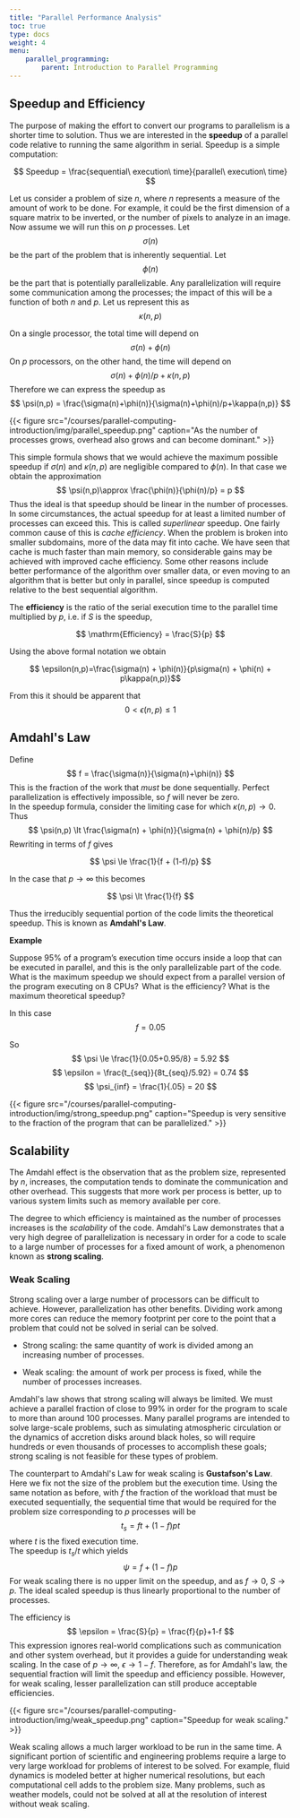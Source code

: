```yaml
---
title: "Parallel Performance Analysis"
toc: true
type: docs
weight: 4
menu:
    parallel_programming:
        parent: Introduction to Parallel Programming
---
```


## Speedup and Efficiency

The purpose of making the effort to convert our programs to parallelism is a shorter time to solution.
Thus we are interested in the **speedup** of a parallel code relative to running
the same algorithm in serial.  Speedup is a simple computation: 

$$ Speedup = \frac{sequential\ execution\ time}{parallel\ execution\ time} $$

Let us consider a problem of size $n$, where $n$ represents a measure of the
amount of work to be done.  For example, it could be the first dimension of a 
square matrix to be inverted, or the number of pixels to analyze in an image. 
Now assume we will run this on $p$ processes.  Let
$$ \sigma (n) $$
be the part of the problem that is inherently sequential.  Let 
$$ \phi (n) $$
be the part that is potentially parallelizable.  Any parallelization will
require some communication among the processes; the impact of this will be a 
function of both $n$ and $p$.  Let us represent this as 
$$ \kappa (n,p) $$

On a single processor, the total time will depend on
$$ \sigma (n) + \phi (n) $$
On $p$ processors, on the other hand, the time will depend on
$$ \sigma (n) + \phi (n)/p + \kappa (n,p) $$
Therefore we can express the speedup as
$$ \psi(n,p) = \frac{\sigma(n)+\phi(n)}{\sigma(n)+\phi(n)/p+\kappa(n,p)} $$

{{< figure src="/courses/parallel-computing-introduction/img/parallel_speedup.png" caption="As the number of processes grows, overhead also grows and can become dominant." >}}

This simple formula shows that we would achieve the maximum possible speedup if $\sigma(n)$ and $\kappa(n,p)$ are negligible compared to $\phi(n)$.  In that case we obtain the approximation
$$ \psi(n,p)\approx \frac{\phi(n)}{\phi(n)/p} = p $$
Thus the ideal is that speedup should be
linear in the number of processes.  In some circumstances, the actual speedup
for at least a limited number of processes can exceed this.  This is called
_superlinear_ speedup.  One fairly common cause of this is _cache efficiency_.  When the problem is broken into smaller subdomains, more of the data may fit
into cache.  We have seen that cache is much faster than main memory, so 
considerable gains may be achieved with improved cache efficiency.  Some other
reasons include better performance of the algorithm over smaller data, or even
moving to an algorithm that is better but only in parallel, since speedup is computed relative to the best sequential algorithm. 

The **efficiency** is the ratio of the serial execution time to the parallel time multiplied by $p$, i.e. if $S$ is the speedup, 

$$ \mathrm{Efficiency} = \frac{S}{p} $$

Using the above formal notation we obtain

$$ \epsilon(n,p)=\frac{\sigma(n) + \phi(n)}{p\sigma(n) + \phi(n) + p\kappa(n,p)}$$

From this it should be apparent that 
$$ 0 < \epsilon(n,p) \le 1 $$


## Amdahl's Law

Define
$$ f = \frac{\sigma(n)}{\sigma(n)+\phi(n)} $$
This is the fraction of the work that _must_ be done sequentially.  Perfect
parallelization is effectively impossible, so $f$ will never be zero.  
In the speedup formula, consider the limiting case for which $\kappa(n,p) \to 0$.
Thus
$$ \psi(n,p) \lt \frac{\sigma(n) + \phi(n)}{\sigma(n) + \phi(n)/p} $$
Rewriting in terms of $f$ gives

$$ \psi \le \frac{1}{f + (1-f)/p} $$

In the case that $p \to \infty$ this becomes

$$ \psi \lt \frac{1}{f} $$

Thus the irreducibly sequential portion of the code limits the theoretical speedup.  This is known as **Amdahl's Law**.

**Example**

Suppose 95% of a program’s execution time occurs inside a loop that can be executed in parallel, and this is the only parallelizable part of the code. What is the maximum speedup we should expect from a parallel version of the program executing on 8 CPUs?  What is the efficiency?  What is the maximum theoretical
speedup?

In this case
$$ f = 0.05 $$

So
$$ \psi \le \frac{1}{0.05+0.95/8} = 5.92 $$
$$ \epsilon = \frac{t_{seq}}{8t_{seq}/5.92} = 0.74 $$
$$ \psi_{inf} = \frac{1}{.05} = 20 $$

{{< figure src="/courses/parallel-computing-introduction/img/strong_speedup.png" caption="Speedup is very sensitive to the fraction of the program that can be parallelized." >}}

## Scalability

The Amdahl effect is the observation that as the problem size, represented by
$n$, increases, the computation tends to dominate the communication and other
overhead.  This suggests that more work per process is better, up to various
system limits such as memory available per core.

The degree to which efficiency is maintained as the number of processes increases
is the _scalability_ of the code.  Amdahl's Law demonstrates that a very high degree of parallelization is necessary in order for a code to scale to a large number of processes for a fixed amount of work, a phenomenon known as **strong scaling**.  

### Weak Scaling

Strong scaling over a large number of processors can be difficult to achieve.  However, parallelization has other benefits.  Dividing work among more cores can reduce the memory footprint per core to the point that a problem that could not be solved in serial can be solved.  

- Strong scaling: the same quantity of work is divided among an increasing number of processes.

- Weak scaling: the amount of work per process is fixed, while the number of processes increases.

Amdahl's law shows that strong scaling will always be limited. We must achieve a parallel fraction of close to 99% in order for the program to scale to more than around 100 processes.  Many parallel programs are intended to solve large-scale problems, such as simulating atmospheric circulation or the dynamics of accretion disks around black holes, so will require hundreds or even thousands of processes to accomplish these goals; strong scaling is not feasible for these types of problem.  

The counterpart to Amdahl's Law for weak scaling is **Gustafson's Law**. Here we fix not the size of the problem but the execution time.  Using the same notation as before, with $f$ the fraction of the workload that must be executed sequentially, the sequential time that would be required for the problem size corresponding to $p$ processes will be 
$$ t_s = ft + (1-f)pt $$
where $t$ is the fixed execution time.  
The speedup is $t_s/t$ which yields
$$ \psi = f + (1-f)p $$
For weak scaling there is no upper limit on the speedup, and as $f \to 0$, $S \to p$.  The ideal scaled speedup is thus linearly proportional to the number of processes.

The efficiency is 
$$ \epsilon = \frac{S}{p} = \frac{f}{p}+1-f $$
This expression ignores real-world complications such as communication and
other system overhead, but it provides a guide for understanding weak scaling.  In the case of $p \to \infty$, $\epsilon \to 1-f$.  Therefore, as for Amdahl's law, the sequential fraction will limit the speedup and efficiency possible.  However, for weak scaling, lesser parallelization can still produce acceptable efficiencies.

{{< figure src="/courses/parallel-computing-introduction/img/weak_speedup.png" caption="Speedup for weak scaling." >}}

Weak scaling allows a much larger workload to be run in the same time.  A significant portion of scientific and engineering problems require a large to very large workload for problems of interest to be solved.  For example, fluid dynamics is modeled better at higher numerical resolutions, but each computational cell adds to the problem size.  Many problems, such as weather models, could not be solved at all at the resolution of interest without weak scaling.
